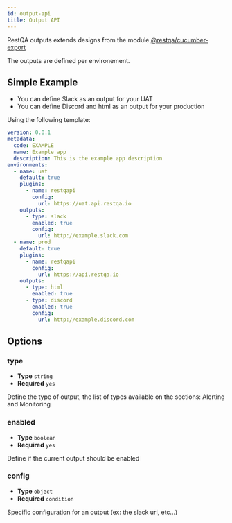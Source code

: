 ```yaml
---
id: output-api
title: Output API
---
```


RestQA outputs extends designs from the module [@restqa/cucumber-export](https://github.com/restqa/cucumber-export)

The outputs are defined per environement.


## Simple Example

* You can define Slack as an output for your UAT
* You can define Discord and html  as an output for your production

Using the following template:

```yaml {14-17,25-30}
version: 0.0.1
metadata:
  code: EXAMPLE
  name: Example app
  description: This is the example app description
environments:
  - name: uat
    default: true
    plugins:
      - name: restqapi
        config:
          url: https://uat.api.restqa.io
    outputs:
      - type: slack
        enabled: true
        config: 
          url: http://example.slack.com
  - name: prod
    default: true
    plugins:
      - name: restqapi
        config:
          url: https://api.restqa.io
    outputs:
      - type: html
        enabled: true
      - type: discord
        enabled: true
        config: 
          url: http://example.discord.com
```

## Options

### type

* **Type** `string`
* **Required** `yes`

Define the type of output, the list of types available on the sections:  Alerting and Monitoring

### enabled

* **Type** `boolean`
* **Required** `yes`

Define if the current output should be enabled

### config

* **Type** `object`
* **Required** `condition`

Specific configuration for an output (ex: the slack url, etc...)
